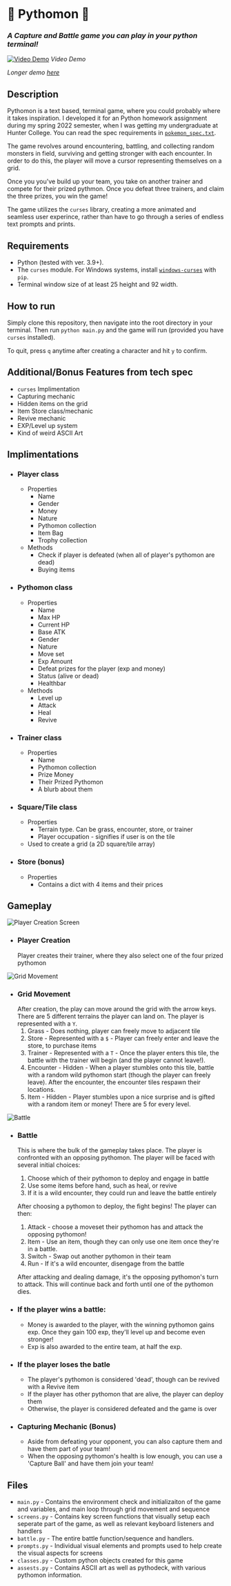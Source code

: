 # 🐍 Pythomon 🐍
### *A Capture and Battle game you can play in your python terminal!*
[![Video Demo](https://asciinema.org/a/475782.svg)](https://asciinema.org/a/475782)
*Video Demo*

*Longer demo [here](https://asciinema.org/a/475618)*

## Description
Pythomon is a text based, terminal game, where you could probably where it takes inspiration. I developed it for an Python homework assignment during my spring 2022 semester, when I was getting my undergraduate at Hunter College. You can read the spec requirements in [`pokemon_spec.txt`](/pokemon_spec.txt).

The game revolves around encountering, battling, and collecting random monsters in field, surviving and getting stronger with each encounter. In order to do this, the player will move a cursor representing themselves on a grid. 

Once you you've build up your team, you take on another trainer and compete for their prized pythmon. Once you defeat three trainers, and claim the three prizes, you win the game!

The game utilizes the `curses` library, creating a more animated and seamless user experince, rather than have to go through a series of endless text prompts and prints. 

## Requirements
- Python (tested with ver. 3.9+).
- The `curses` module. For Windows systems, install [`windows-curses`](https://pypi.org/project/windows-curses/) with `pip`.
- Terminal window size of at least 25 height and 92 width.

## How to run
Simply clone this repository, then navigate into the root directory in your terminal. Then run `python main.py` and the game will run (provided you have `curses` installed).

To quit, press `q` anytime after creating a character and hit `y` to confirm.

## Additional/Bonus Features from tech spec
- `curses` Implimentation
- Capturing mechanic
- Hidden items on the grid
- Item Store class/mechanic
- Revive mechanic
- EXP/Level up system
- Kind of weird ASCII Art

## Implimentations
- ### Player class
    - Properties
        - Name
        - Gender
        - Money
        - Nature
        - Pythomon collection
        - Item Bag
        - Trophy collection
    - Methods
        - Check if player is defeated (when all of player's pythomon are dead)
        - Buying items
- ### Pythomon class
    - Properties
        - Name
        - Max HP
        - Current HP
        - Base ATK
        - Gender
        - Nature
        - Move set
        - Exp Amount
        - Defeat prizes for the player (exp and money)
        - Status (alive or dead)
        - Healthbar
    - Methods
        - Level up
        - Attack
        - Heal
        - Revive
- ### Trainer class
    - Properties
        - Name
        - Pythomon collection
        - Prize Money
        - Their Prized Pythomon
        - A blurb about them
- ### Square/Tile class
    - Properties
        - Terrain type. Can be grass, encounter, store, or trainer
        - Player occupation - signifies if user is on the tile
    - Used to create a grid (a 2D square/tile array)

- ### Store (bonus)
    - Properties
        - Contains a dict with 4 items and their prices

## Gameplay

![Player Creation Screen](player_creation.gif)

- ### Player Creation
    Player creates their trainer, where they also select one of the four prized pythomon

![Grid Movement](grid_movement.gif)

- ### Grid Movement
    After creation, the play can move around the grid with the arrow keys. There are 5 different terrains the player can land on. The player is represented with a `Y`.
    1. Grass - Does nothing, player can freely move to adjacent tile
    2. Store - Represented with a `$` - Player can freely enter and leave the store, to purchase items
    3. Trainer - Represented with a `T` - Once the player enters this tile, the battle with the trainer will begin (and the player cannot leave!).
    4. Encounter - Hidden - When a player stumbles onto this tile, battle with a random wild pythomon start (though the player can freely leave). After the encounter, the encounter tiles respawn their locations.
    5. Item - Hidden - Player stumbles upon a nice surprise and is gifted with a random item or money! There are 5 for every level.

![Battle](battle.gif)

- ### Battle
    This is where the bulk of the gameplay takes place. The player is confronted with an opposing pythomon. The player will be faced with several initial choices:
    1. Choose which of their pythomon to deploy and engage in battle
    2. Use some items before hand, such as heal, or revive
    3. If it is a wild encounter, they could run and leave the battle entirely

    After choosing a pythomon to deploy, the fight begins! The player can then:
    1. Attack - choose a moveset their pythomon has and attack the opposing pythomon!
    2. Item - Use an item, though they can only use one item once they're in a battle.
    3. Switch - Swap out another pythomon in their team
    4. Run - If it's a wild encounter, disengage from the battle

    After attacking and dealing damage, it's the opposing pythomon's turn to attack. This will continue back and forth until one of the pythomon dies.

- ### If the player wins a battle:
    - Money is awarded to the player, with the winning pythomon gains exp. Once they gain 100 exp, they'll level up and become even stronger!
    - Exp is also awarded to the entire team, at half the exp.

- ### If the player loses the batle
    - The player's pythomon is considered 'dead', though can be revived with a Revive item
    - If the player has other pythomon that are alive, the player can deploy them
    - Otherwise, the player is considered defeated and the game is over

- ### Capturing Mechanic (Bonus)
    - Aside from defeating your opponent, you can also capture them and have them part of your team!
    - When the opposing pythomon's health is low enough, you can use a 'Capture Ball' and have them join your team!

## Files
- `main.py` - Contains the environment check and initializaiton of the game and variables, and main loop through grid movement and sequence
- `screens.py` - Contains key screen functions that visually setup each seperate part of the game, as well as relevant keyboard listeners and handlers
- `battle.py` - The entire battle function/sequence and handlers.
- `prompts.py` - Individual visual elements and prompts used to help create the visual aspects for screens
- `classes.py` - Custom python objects created for this game
- `assests.py` - Contains ASCII art as well as pythodeck, with various pythomon information.
